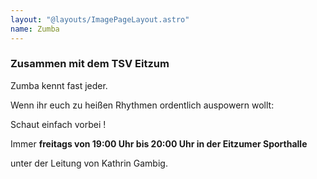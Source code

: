 ```yaml
---
layout: "@layouts/ImagePageLayout.astro"
name: Zumba
---
```


### Zusammen mit dem TSV Eitzum

Zumba kennt fast jeder.

Wenn ihr euch zu heißen Rhythmen ordentlich auspowern wollt:

Schaut einfach vorbei !

Immer **freitags von 19:00 Uhr bis 20:00 Uhr in der Eitzumer Sporthalle**

unter der Leitung von Kathrin Gambig.

